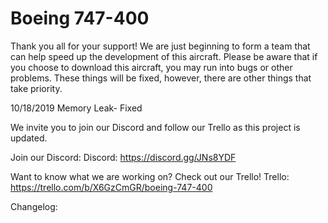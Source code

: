 # Boeing 747-400

Thank you all for your support! We are just beginning to form a team that can help speed up the development of this aircraft. Please be aware that if you choose to download this aircraft, you may run into bugs or other problems. These things will be fixed, however, there are other things that take priority. 

10/18/2019
Memory Leak- Fixed

We invite you to join our Discord and follow our Trello as this project is updated.

Join our Discord:
Discord: https://discord.gg/JNs8YDF 

Want to know what we are working on? Check out our Trello!
Trello: https://trello.com/b/X6GzCmGR/boeing-747-400

Changelog:













































